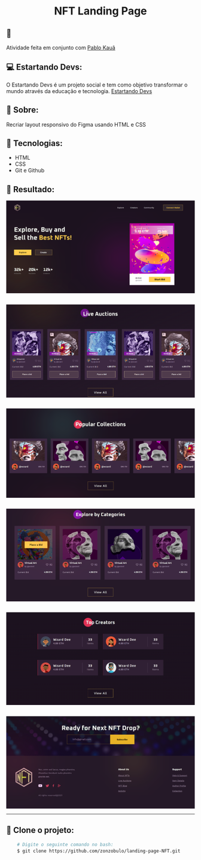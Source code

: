 <h1 align="center">
    NFT Landing Page
</h1>


## 🔵
Atividade feita em conjunto com [Pablo Kauã](https://github.com/pablokaua)


## 💻 Estartando Devs:
O Estartando Devs é um projeto social e tem como objetivo transformar o mundo através da educação e tecnologia.
[Estartando Devs](https://www.estartandodevs.com.br/)

## 📜 Sobre:
Recriar layout responsivo do Figma usando HTML e CSS

## 🚀 Tecnologias:
* HTML
* CSS
* Git e Github

## 🧾 Resultado:
<img src="assets/result/hero-sector.png" align="center">

##

<img src="assets/result/live-auctions-sector.png" align="center">

##

<img src="assets/result/popular-collections-sector.png" align="center">

##

<img src="assets/result/explore-categories-sector.png" align="center">

##

<img src="assets/result/top-creators-sector.png" align="center">

##

<img src="assets/result/footer-sector.png" align="center">

---

## 👥 Clone o projeto:
```bash
    # Digite o seguinte comando no bash:
    $ git clone https://github.com/zonzobulo/landing-page-NFT.git
```
